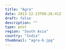 ```yaml
---
title: "Agra"
date: 2013-12-23T08:26:41Z
draft: false
description: ""
type: post
region: "South Asia"
country: "India"
thumbnail: "agra-6.jpg"
---
```

